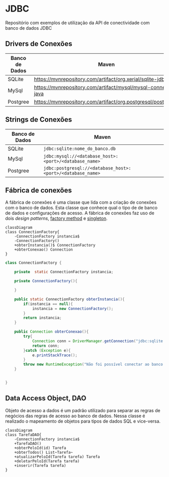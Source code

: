 # JDBC
Repositório com exemplos de utilização da API de conectividade com banco de dados JDBC

## Drivers de Conexões

| Banco de Dados | Maven |
|----------------|-------|
| SQLite         |  https://mvnrepository.com/artifact/org.xerial/sqlite-jdbc     |
| MySql          |   https://mvnrepository.com/artifact/mysql/mysql-connector-java     |
| Postgree       |  https://mvnrepository.com/artifact/org.postgresql/postgresql    |

## Strings de Conexões

| Banco de Dados | Maven |
|----------------|-------|
| SQLite         |  ```jdbc:sqlite:nome_do_banco.db``` |
| MySql          |  ```jdbc:mysql://<database_host>:<port>/<database_name> ``` |
| Postgree       |  ```jdbc:postgresql://<database_host>:<port>/<database_name> ``` |


## Fábrica de conexões

A fábrica de conexões é uma classe que lida com a criação de conexões com o banco de dados. Esta classe que conhece qual o tipo de de banco de dados e configurações de acesso. A fábrica de conexões faz uso de dois *design patterns*, [factory method](https://refactoring.guru/pt-br/design-patterns/factory-method) e [singleton](https://refactoring.guru/pt-br/design-patterns/singleton).


```mermaid
classDiagram
class ConnectionFactory{
    -ConnectionFactory instancia$
    -ConnectionFactory()
    +obterInstancia()$ ConnectionFactory
    +obterConexao() Connection
}
```

```java
class ConnectionFactory {

    private  static ConnectionFactory instancia;

    private ConnectionFactory(){

    }

    public static ConnectionFactory obterInstancia(){
        if(instancia == null){
            instancia = new ConnectionFactory();
        }
        return instancia;
    }

    public Connection obterConexao(){
        try{
            Connection conn = DriverManager.getConnection("jdbc:sqlite:meu_banco_de_dados.db");
            return conn;
        }catch (Exception e){
            e.printStackTrace();
        }
        throw new RuntimeException("Não foi possível conectar ao banco de dados.");
    }


}
```

## Data Access Object, DAO

Objeto de acesso a dados é um padrão utilizado para separar as regras de negócios das regras de acesso ao banco de dados. Nessa classe é realizado o mapeamento de objetos para tipos de dados SQL e vice-versa.

```mermaid
classDiagram
class TarefaDAO{
    -ConnectionFactory instancia$
    +TarefaDAO()
    +obterPeloId(id) Tarefa
    +obterTodos() List~Tarefa~
    +atualizarPeloId(Tarefa tarefa) Tarefa
    +deletarPeloId(Tarefa tarefa)
    +inserir(Tarefa tarefa)
}
```
